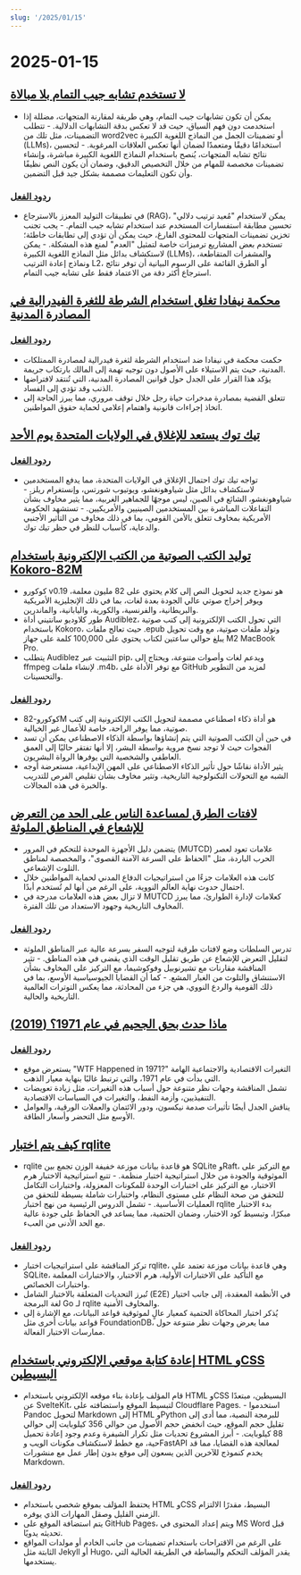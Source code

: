 ```yaml
---
slug: '/2025/01/15'
---
```


# 2025-01-15

## [لا تستخدم تشابه جيب التمام بلا مبالاة](https://p.migdal.pl/blog/2025/01/dont-use-cosine-similarity/)

- يمكن أن تكون تشابهات جيب التمام، وهي طريقة لمقارنة المتجهات، مضللة إذا استخدمت دون فهم السياق، حيث قد لا تعكس بدقة التشابهات الدلالية. - تتطلب التضمينات، مثل تلك من word2vec أو تضمينات الجمل من النماذج اللغوية الكبيرة (LLMs)، استخدامًا دقيقًا ومتعمدًا لضمان أنها تعكس العلاقات المرغوبة. - لتحسين نتائج تشابه المتجهات، يُنصح باستخدام النماذج اللغوية الكبيرة مباشرة، وإنشاء تضمينات مخصصة للمهام من خلال التخصيص الدقيق، وضمان أن يكون النص نظيفًا وأن تكون التعليمات مصممة بشكل جيد قبل التضمين.

### [ردود الفعل](https://news.ycombinator.com/item?id=42704078)

- في تطبيقات التوليد المعزز بالاسترجاع (RAG)، يمكن لاستخدام "مُعيد ترتيب دلالي" تحسين مطابقة استفسارات المستخدم عند استخدام تشابه جيب التمام. - يجب تجنب تخزين تضمينات المتجهات للمحتوى الفارغ، حيث يمكن أن تؤدي إلى تطابقات خاطئة؛ تستخدم بعض المشاريع ترميزات خاصة لتمثيل "العدم" لمنع هذه المشكلة. - يمكن لاستكشاف بدائل مثل النماذج اللغوية الكبيرة (LLMs)، والمشفرات المتقاطعة، ونماذج إعادة الترتيب L2، أو الطرق القائمة على الرسوم البيانية أن توفر نتائج استرجاع أكثر دقة من الاعتماد فقط على تشابه جيب التمام.

## [محكمة نيفادا تغلق استخدام الشرطة للثغرة الفيدرالية في المصادرة المدنية](https://ij.org/press-release/nevada-court-shuts-down-police-use-of-federal-loophole-for-civil-forfeiture/)

### [ردود الفعل](https://news.ycombinator.com/item?id=42707573)

- حكمت محكمة في نيفادا ضد استخدام الشرطة لثغرة فيدرالية لمصادرة الممتلكات المدنية، حيث يتم الاستيلاء على الأصول دون توجيه تهمة إلى المالك بارتكاب جريمة.
- يؤكد هذا القرار على الجدل حول قوانين المصادرة المدنية، التي تُنتقد لافتراضها الذنب وقد تؤدي إلى الفساد.
- تتعلق القضية بمصادرة مدخرات حياة رجل خلال توقف مروري، مما يبرز الحاجة إلى اتخاذ إجراءات قانونية واهتمام إعلامي لحماية حقوق المواطنين.

## [تيك توك يستعد للإغلاق في الولايات المتحدة يوم الأحد](https://www.reuters.com/technology/tiktok-preparing-us-shut-off-sunday-information-reports-2025-01-15/)

### [ردود الفعل](https://news.ycombinator.com/item?id=42710339)

- تواجه تيك توك احتمال الإغلاق في الولايات المتحدة، مما يدفع المستخدمين لاستكشاف بدائل مثل شياوهونغشو، ويوتيوب شورتس، وإنستغرام ريلز. - شياوهونغشو، الشائع في الصين، ليس موجهًا للجماهير الغربية، مما يثير مخاوف بشأن التفاعلات المباشرة بين المستخدمين الصينيين والأمريكيين. - تستشهد الحكومة الأمريكية بمخاوف تتعلق بالأمن القومي، بما في ذلك مخاوف من التأثير الأجنبي والدعاية، كأسباب للنظر في حظر تيك توك.

## [توليد الكتب الصوتية من الكتب الإلكترونية باستخدام Kokoro-82M](https://claudio.uk/posts/epub-to-audiobook.html)

- كوكورو v0.19 هو نموذج جديد لتحويل النص إلى كلام يحتوي على 82 مليون معلمة، ويوفر إخراج صوتي عالي الجودة بعدة لغات، بما في ذلك الإنجليزية الأمريكية والبريطانية، والفرنسية، والكورية، واليابانية، والماندرين.
- طور كلاوديو سانتيني أداة Audiblez، التي تحول الكتب الإلكترونية إلى كتب صوتية باستخدام Kokoro، حيث تعالج ملفات .epub وتولد ملفات صوتية، مع وقت تحويل يبلغ حوالي ساعتين لكتاب يحتوي على 100,000 كلمة على جهاز M2 MacBook Pro.
- يتطلب Audiblez التثبيت عبر pip، ويدعم لغات وأصوات متنوعة، ويحتاج إلى ffmpeg لإنشاء ملفات .m4b، مع توفر الأداة على GitHub لمزيد من التطوير والتحسينات.

### [ردود الفعل](https://news.ycombinator.com/item?id=42708773)

- كوكورو-82M هو أداة ذكاء اصطناعي مصممة لتحويل الكتب الإلكترونية إلى كتب صوتية، مما يوفر الراحة، خاصة للأعمال غير الخيالية.
- في حين أن الكتب الصوتية التي يتم إنشاؤها بواسطة الذكاء الاصطناعي يمكن أن تسد الفجوات حيث لا توجد نسخ مروية بواسطة البشر، إلا أنها تفتقر حاليًا إلى العمق العاطفي والشخصية التي يوفرها الرواة البشريون.
- يثير الأداة نقاشًا حول تأثير الذكاء الاصطناعي على المهن الإبداعية، مستعرضة أوجه الشبه مع التحولات التكنولوجية التاريخية، وتثير مخاوف بشأن تقليص الفرص للتدريب والخبرة في هذه المجالات.

## [لافتات الطرق لمساعدة الناس على الحد من التعرض للإشعاع في المناطق الملوثة](https://www.theautopian.com/if-you-ever-see-this-speed-sign-youre-probably-going-to-die/)

- يتضمن دليل الأجهزة الموحدة للتحكم في المرور (MUTCD) علامات تعود لعصر الحرب الباردة، مثل "الحفاظ على السرعة الآمنة القصوى"، والمخصصة لمناطق التلوث الإشعاعي.
- كانت هذه العلامات جزءًا من استراتيجيات الدفاع المدني لحماية المواطنين خلال احتمال حدوث نهاية العالم النووية، على الرغم من أنها لم تُستخدم أبدًا.
- لا تزال بعض هذه العلامات مدرجة في MUTCD كعلامات لإدارة الطوارئ، مما يبرز المخاوف التاريخية وجهود الاستعداد من تلك الفترة.

### [ردود الفعل](https://news.ycombinator.com/item?id=42704491)

- تدرس السلطات وضع لافتات طرقية لتوجيه السفر بسرعة عالية عبر المناطق الملوثة لتقليل التعرض للإشعاع عن طريق تقليل الوقت الذي يقضى في هذه المناطق. - تثير المناقشة مقارنات مع تشيرنوبيل وفوكوشيما، مع التركيز على المخاوف بشأن الاستنشاق والتلوث من الغبار المشع. - كما أن القضايا الجيوسياسية الأوسع، بما في ذلك القومية والردع النووي، هي جزء من المحادثة، مما يعكس التوترات العالمية التاريخية والحالية.

## [ماذا حدث بحق الجحيم في عام 1971؟ (2019)](https://wtfhappenedin1971.com/)

### [ردود الفعل](https://news.ycombinator.com/item?id=42711781)

- يستعرض موقع "WTF Happened in 1971?" التغيرات الاقتصادية والاجتماعية الهامة التي بدأت في عام 1971، والتي ترتبط غالبًا بنهاية معيار الذهب.
- تشمل المناقشة وجهات نظر متنوعة حول أسباب هذه التغيرات، مثل زيادة تعويضات التنفيذيين، وأزمة النفط، والتغيرات في السياسات الاقتصادية.
- يناقش الجدل أيضًا تأثيرات صدمة نيكسون، ودور الائتمان والعملات الورقية، والعوامل الأوسع مثل التحضر وأسعار الطاقة.

## [كيف يتم اختبار rqlite](https://philipotoole.com/how-is-rqlite-tested/)

- rqlite هو قاعدة بيانات موزعة خفيفة الوزن تجمع بين SQLite وRaft، مع التركيز على الموثوقية والجودة من خلال استراتيجية اختبار منظمة. - تتبع استراتيجية الاختبار هرم الاختبار، مع التركيز على اختبارات الوحدة للمكونات المعزولة، واختبارات التكامل للتحقق من صحة النظام على مستوى النظام، واختبارات شاملة بسيطة للتحقق من العمليات الأساسية. - تشمل الدروس الرئيسية من نهج اختبار rqlite بدء الاختبار مبكرًا، وتبسيط كود الاختبار، وضمان الحتمية، مما يساعد في الحفاظ على جودة عالية مع الحد الأدنى من العبء.

### [ردود الفعل](https://news.ycombinator.com/item?id=42703282)

- تركز المناقشة على استراتيجيات اختبار rqlite، وهي قاعدة بيانات موزعة تعتمد على SQLite، مع التأكيد على الاختبارات الأولية، هرم الاختبار، والاختبارات المعلمة واختبارات الخصائص.
- تُبرز التحديات المتعلقة بالاختبار الشامل (E2E) في الأنظمة المعقدة، إلى جانب اختيار لغة البرمجة Go لـ rqlite والمخاوف الأمنية.
- يُذكر اختبار المحاكاة الحتمية كمعيار عالٍ لموثوقية قواعد البيانات، مع الإشارة إلى قواعد بيانات أخرى مثل FoundationDB، مما يعرض وجهات نظر متنوعة حول ممارسات الاختبار الفعالة.

## [إعادة كتابة موقعي الإلكتروني باستخدام HTML وCSS البسيطين](https://www.vijayp.dev/blog/rewrite-plain-html/)

- قام المؤلف بإعادة بناء موقعه الإلكتروني باستخدام HTML وCSS البسيطين، مبتعدًا عن SvelteKit، لتبسيط الموقع واستضافته على Cloudflare Pages. - استخدموا Pandoc لتحويل Markdown إلى HTML وPython للبرمجة النصية، مما أدى إلى تقليل حجم الموقع، حيث انخفض حجم الأصول من حوالي 356 كيلوبايت إلى حوالي 88 كيلوبايت. - أبرز المشروع تحديات مثل تكرار الشيفرة وعدم وجود إعادة تحميل حية، مع خطط لاستكشاف مكونات الويب وFastAPI لمعالجة هذه القضايا، مما قد يخدم كنموذج للآخرين الذين يسعون إلى موقع بدون إطار عمل مع منشورات Markdown.

### [ردود الفعل](https://news.ycombinator.com/item?id=42705077)

- يحتفظ المؤلف بموقع شخصي باستخدام HTML وCSS البسيط، مقدرًا الالتزام الزمني القليل وصقل المهارات الذي يوفره.
- يتم استضافة الموقع على GitHub Pages، ويتم إعداد المحتوى في MS Word قبل تحديثه يدويًا.
- على الرغم من الاقتراحات باستخدام تضمينات من جانب الخادم أو مولدات المواقع الثابتة مثل Jekyll أو Hugo، يقدر المؤلف التحكم والبساطة في الطريقة الحالية التي يستخدمها.

<head>
  <meta property="og:title" content="لا تستخدم تشابه جيب التمام بلا مبالاة" />
  <meta property="og:type" content="website" />
  <meta property="og:image" content="https://og.cho.sh/api/og/?title=%D9%84%D8%A7%20%D8%AA%D8%B3%D8%AA%D8%AE%D8%AF%D9%85%20%D8%AA%D8%B4%D8%A7%D8%A8%D9%87%20%D8%AC%D9%8A%D8%A8%20%D8%A7%D9%84%D8%AA%D9%85%D8%A7%D9%85%20%D8%A8%D9%84%D8%A7%20%D9%85%D8%A8%D8%A7%D9%84%D8%A7%D8%A9&subheading=%D8%A7%D9%84%D8%A3%D8%B1%D8%A8%D8%B9%D8%A7%D8%A1%D8%8C%20%D9%A1%D9%A5%20%D9%8A%D9%86%D8%A7%D9%8A%D8%B1%20%D9%A2%D9%A0%D9%A2%D9%A5%3A%20%D9%85%D9%84%D8%AE%D8%B5%20%D8%A3%D8%AE%D8%A8%D8%A7%D8%B1%20%D8%A7%D9%84%D9%82%D8%B1%D8%A7%D8%B5%D9%86%D8%A9" />
</head>

